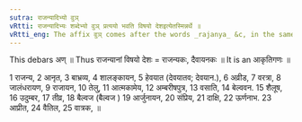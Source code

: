```yaml
---
sutra: राजन्यादिभ्यो वुञ्
vRtti: राजन्यादिभ्यः शब्देभ्यो वुञ् प्रत्ययो भवति विषयो देशइत्येतस्मिन्नर्थे ॥
vRtti_eng: The affix वुञ् comes after the words _rajanya_ &c, in the same sense.
---
```

This debars अण् ॥ Thus राजन्यानां विषयो देशः = राजन्यकः, दैवायनकः ॥ It is an आकृतिगणः ॥

1 राजन्य, 2 आनृत, 3 बाभ्रव्य, 4 शालङ्कायन, 5 हेवयात (देवयातव; देवयान.), 6 अव्रीड, 7 वरत्रा, 8 जालंधरायण, 9 राजायन, 10 तेलु, 11 आत्मकामेय, 12 अम्बरीषपुत्र, 13 वसाति, 14 बेल्ववन. 15 शैलूष, 16 उदुम्बर, 17 तीव्र, 18 बैल्वज (बैल्वज ) 19 आर्जुनायन, 20 संप्रिय, 21 दाक्षि, 22 ऊर्णनाभ. 23 आप्रीत, 24 वैतिल, 25 वात्रक, ॥
